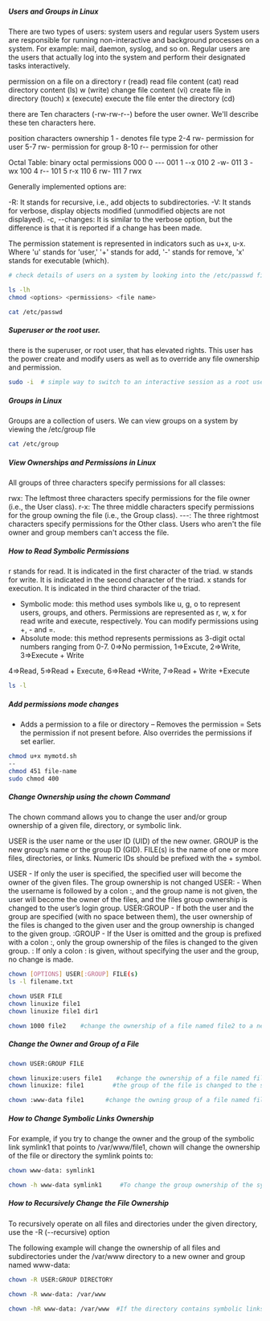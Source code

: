 
##### Users and Groups in Linux
There are two types of users: system users and regular users
System users are responsible for running non-interactive and background processes on a system. For example: mail, daemon, syslog, and so on.
Regular users are the users that actually log into the system and perform their designated tasks interactively.

permission	on a file	on a directory
r (read)	read file content (cat)	read directory content (ls)
w (write)	change file content (vi)	create file in directory (touch)
x (execute)	execute the file	enter the directory (cd)

there are Ten characters (-rw-rw-r--) before the user owner. We'll describe these ten characters here.

position	characters	ownership
1	-	denotes file type
2-4	rw-	permission for user
5-7	rw-	permission for group
8-10	r--	permission for other

Octal Table:
binary	octal	permissions
000	0	---
001	1	--x
010	2	-w-
011	3	-wx
100 4	r--
101	5	r-x
110	6	rw-
111	7	rwx

Generally implemented options are:

-R: It stands for recursive, i.e., add objects to subdirectories.
-V: It stands for verbose, display objects modified (unmodified objects are not displayed).
-c, --changes: It is similar to the verbose option, but the difference is that it is reported if a change has been made.

The permission statement is represented in indicators such as u+x, u-x. Where 'u' stands for 'user,' '+' stands for add, '-' stands for remove, 'x' stands for executable (which).

``````sh
# check details of users on a system by looking into the /etc/passwd file

ls -lh
chmod <options> <permissions> <file name>

cat /etc/passwd

``````
##### Superuser or the root user.
there is the superuser, or root user, that has elevated rights.
This user has the power create and modify users as well as to override any file ownership and permission.
``````sh
sudo -i  # simple way to switch to an interactive session as a root users

``````
##### Groups in Linux
 Groups are a collection of users.
 We can view groups on a system by viewing the /etc/group file
``````sh
cat /etc/group

``````
##### View Ownerships and Permissions in Linux

All groups of three characters specify permissions for all classes:

rwx: The leftmost three characters specify permissions for the file owner (i.e., the User class).
r-x: The three middle characters specify permissions for the group owning the file (i.e., the Group class).
---: The three rightmost characters specify permissions for the Other class. Users who aren't the file owner and group members can't access the file.

##### How to Read Symbolic Permissions
r stands for read. It is indicated in the first character of the triad.
w stands for write. It is indicated in the second character of the triad.
x stands for execution. It is indicated in the third character of the triad.

- Symbolic mode: this method uses symbols like u, g, o to represent users, groups, and others. Permissions are represented as  r, w, x for read write and execute, respectively. You can modify permissions using +, - and =.
- Absolute mode: this method represents permissions as 3-digit octal numbers ranging from 0-7.
0=>No permission, 1=>Excute, 2=>Write, 3=>Execute + Write

4=>Read, 5=>Read + Execute, 6=>Read +Write, 7=>Read + Write +Execute

``````sh
ls -l

``````
##### Add permissions mode changes
+	Adds a permission to a file or directory
–	Removes the permission
=	Sets the permission if not present before. Also overrides the permissions if set earlier.

``````sh
chmod u+x mymotd.sh
--
chmod 451 file-name
sudo chmod 400

``````
##### Change Ownership using the chown Command

The chown command allows you to change the user and/or group ownership of a given file, directory, or symbolic link.

USER is the user name or the user ID (UID) of the new owner.
GROUP is the new group’s name or the group ID (GID).
FILE(s) is the name of one or more files, directories, or links.
Numeric IDs should be prefixed with the + symbol.

USER - If only the user is specified, the specified user will become the owner of the given files. The group ownership is not changed
USER: - When the username is followed by a colon :, and the group name is not given, the user will become the owner of the files, and the files group ownership is changed to the user’s login group.
USER:GROUP - If both the user and the group are specified (with no space between them), the user ownership of the files is changed to the given user and the group ownership is changed to the given group.
:GROUP - If the User is omitted and the group is prefixed with a colon :, only the group ownership of the files is changed to the given group.
: If only a colon : is given, without specifying the user and the group, no change is made.
``````sh
chown [OPTIONS] USER[:GROUP] FILE(s)
ls -l filename.txt

chown USER FILE
chown linuxize file1
chown linuxize file1 dir1

chown 1000 file2    #change the ownership of a file named file2 to a new owner with a UID of 1000

``````
##### Change the Owner and Group of a File
``````sh
chown USER:GROUP FILE

chown linuxize:users file1    #change the ownership of a file named file1 to a new owner named linuxize and group users
chown linuxize: file1        #the group of the file is changed to the specified user’s login group:

chown :www-data file1      #change the owning group of a file named file1 to www-data

``````
##### How to Change Symbolic Links Ownership
For example, if you try to change the owner and the group of the symbolic link symlink1 that points to /var/www/file1, chown will change the ownership of the file or directory the symlink points to:

``````sh
chown www-data: symlink1

chown -h www-data symlink1     #To change the group ownership of the symlink itself, use the -h option

``````
##### How to Recursively Change the File Ownership
To recursively operate on all files and directories under the given directory, use the -R (--recursive) option

The following example will change the ownership of all files and subdirectories under the /var/www directory to a new owner and group named www-data:
``````sh
chown -R USER:GROUP DIRECTORY

chown -R www-data: /var/www

chown -hR www-data: /var/www  #If the directory contains symbolic links, pass the -h option:

``````

